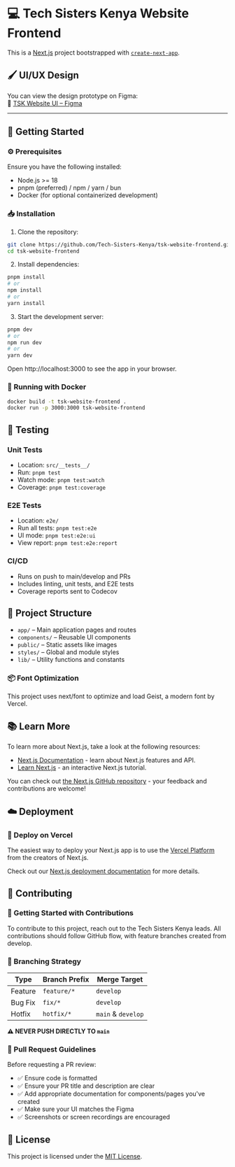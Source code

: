 # 💻 Tech Sisters Kenya Website Frontend

This is a [Next.js](https://nextjs.org) project bootstrapped with [`create-next-app`](https://nextjs.org/docs/app/api-reference/cli/create-next-app).

## 🖌️ UI/UX Design

You can view the design prototype on Figma:  
🔗 [TSK Website UI – Figma](https://www.figma.com/design/PCywTXwNGbjDGFh2TAJk0w/TSK-Website-UI?node-id=0-1&p=f&t=nqnfbXnunkdgC6ur-0)

---

## 🚀 Getting Started

### ⚙️ Prerequisites

Ensure you have the following installed:

- Node.js >= 18
- pnpm (preferred) / npm / yarn / bun
- Docker (for optional containerized development)

### 📥 Installation

1. Clone the repository:

```bash
git clone https://github.com/Tech-Sisters-Kenya/tsk-website-frontend.git
cd tsk-website-frontend
```

2. Install dependencies:

```bash
pnpm install
# or
npm install
# or
yarn install
```

3. Start the development server:

```bash
pnpm dev
# or
npm run dev
# or
yarn dev
```

Open http://localhost:3000 to see the app in your browser.

### 🐳 Running with Docker

```bash
docker build -t tsk-website-frontend .
docker run -p 3000:3000 tsk-website-frontend
```

## 🧪 Testing

### Unit Tests

- Location: `src/__tests__/`
- Run: `pnpm test`
- Watch mode: `pnpm test:watch`
- Coverage: `pnpm test:coverage`

### E2E Tests

- Location: `e2e/`
- Run all tests: `pnpm test:e2e`
- UI mode: `pnpm test:e2e:ui`
- View report: `pnpm test:e2e:report`

### CI/CD

- Runs on push to main/develop and PRs
- Includes linting, unit tests, and E2E tests
- Coverage reports sent to Codecov

## 📁 Project Structure

- `app/` – Main application pages and routes
- `components/` – Reusable UI components
- `public/` – Static assets like images
- `styles/` – Global and module styles
- `lib/` – Utility functions and constants

### 📦 Font Optimization

This project uses next/font to optimize and load Geist, a modern font by Vercel.

## 📚 Learn More

To learn more about Next.js, take a look at the following resources:

- [Next.js Documentation](https://nextjs.org/docs) - learn about Next.js features and API.
- [Learn Next.js](https://nextjs.org/learn) - an interactive Next.js tutorial.

You can check out [the Next.js GitHub repository](https://github.com/vercel/next.js) - your feedback and contributions are welcome!

## ☁️ Deployment

### 🚀 Deploy on Vercel

The easiest way to deploy your Next.js app is to use the [Vercel Platform](https://vercel.com/new?utm_medium=default-template&filter=next.js&utm_source=create-next-app&utm_campaign=create-next-app-readme) from the creators of Next.js.

Check out our [Next.js deployment documentation](https://nextjs.org/docs/app/building-your-application/deploying) for more details.

## 🤝 Contributing

### 📝 Getting Started with Contributions

To contribute to this project, reach out to the Tech Sisters Kenya leads. All contributions should follow GitHub flow, with feature branches created from develop.

### 🌿 Branching Strategy

| Type    | Branch Prefix | Merge Target       |
| ------- | ------------- | ------------------ |
| Feature | `feature/*`   | `develop`          |
| Bug Fix | `fix/*`       | `develop`          |
| Hotfix  | `hotfix/*`    | `main` & `develop` |

**⚠️ NEVER PUSH DIRECTLY TO `main`**

### 🧹 Pull Request Guidelines

Before requesting a PR review:

- ✅ Ensure code is formatted
- ✅ Ensure your PR title and description are clear
- ✅ Add appropriate documentation for components/pages you've created
- ✅ Make sure your UI matches the Figma
- ✅ Screenshots or screen recordings are encouraged

## 📜 License

This project is licensed under the [MIT License](https://opensource.org/licenses/MIT).
